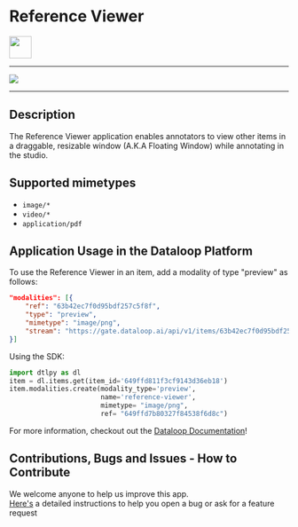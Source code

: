 # Reference Viewer

  <img height="40mm" src="https://mk0dataloop4fni44fjg.kinstacdn.com/wp-content/uploads/2020/03/logo.svg">

---

  <img src="./docs/example.png">

---
## Description

The Reference Viewer application enables annotators to view other items in a draggable, resizable window (A.K.A Floating Window) while annotating in the studio.

## Supported mimetypes
* `image/*`
* `video/*`
* `application/pdf`


## Application Usage in the Dataloop Platform
To use the Reference Viewer in an item, add a modality of type "preview" as follows:
``` json
"modalities": [{
    "ref": "63b42ec7f0d95bdf257c5f8f",
    "type": "preview",
    "mimetype": "image/png",
    "stream": "https://gate.dataloop.ai/api/v1/items/63b42ec7f0d95bdf257c5f8f/stream"
}]
```
Using the SDK:

```python
import dtlpy as dl
item = dl.items.get(item_id='649ffd811f3cf9143d36eb18')
item.modalities.create(modality_type='preview',  
                       name='reference-viewer',
                       mimetype= "image/png",
                       ref= "649ffd7b80327f84538f6d8c")
```
For more information, checkout out the [Dataloop Documentation](https://docs.dataloop.ai/docs/modality)!
## Contributions, Bugs and Issues - How to Contribute  
We welcome anyone to help us improve this app.  
[Here's](CONTRIBUTING.md) a detailed instructions to help you open a bug or ask for a feature request
